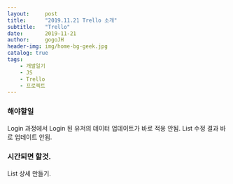 ```yaml
---
layout:     post
title:      "2019.11.21 Trello 소개"
subtitle:   "Trello"
date:       2019-11-21
author:     gogoJH
header-img: img/home-bg-geek.jpg
catalog: true
tags:
    - 개발일기
    - JS
    - Trello
    - 프로젝트
---
```

### 해야할일 
Login 과정에서 Login 된 유저의 데이터 업데이트가 바로 적용 안됨.
List 수정 결과 바로 업데이트 안됨.

### 시간되면 할것.
List 상세 만들기.

<!--stackedit_data:
eyJoaXN0b3J5IjpbLTc2ODczNzE0NV19
-->